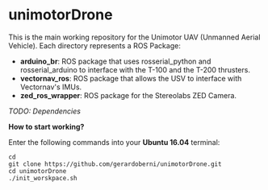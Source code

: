 # unimotorDrone

This is the main working repository for the Unimotor UAV (Unmanned Aerial Vehicle). Each directory represents a ROS Package:

- **arduino_br**: ROS package that uses rosserial_python and rosserial_arduino to interface with the T-100 and the T-200 thrusters.
- **vectornav_ros**: ROS package that allows the USV to interface with Vectornav's IMUs.
- **zed_ros_wrapper**: ROS package for the Stereolabs ZED Camera.

*TODO: Dependencies*

**How to start working?**

Enter the following commands into your **Ubuntu 16.04** terminal:

```Shell
cd
git clone https://github.com/gerardoberni/unimotorDrone.git
cd unimotorDrone
./init_worskpace.sh
```

